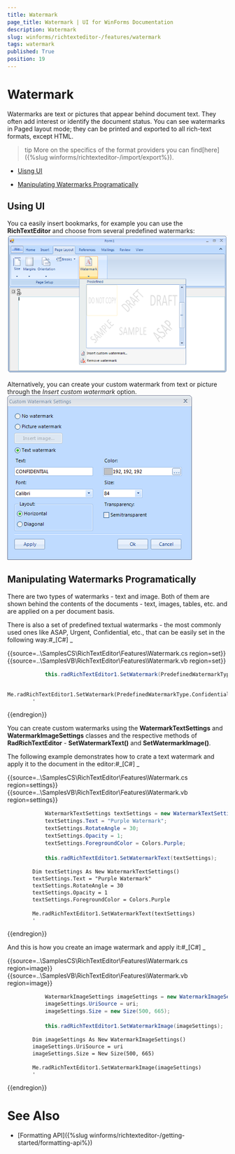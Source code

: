 ```yaml
---
title: Watermark
page_title: Watermark | UI for WinForms Documentation
description: Watermark
slug: winforms/richtexteditor-/features/watermark
tags: watermark
published: True
position: 19
---
```


# Watermark



Watermarks are text or pictures that appear behind document text. They often add interest or identify the document status. You can see watermarks
        in Paged layout mode; they can be printed and exported to all rich-text formats, except HTML.
      

>tip More on the specifics of the format providers you can find[here]({%slug winforms/richtexteditor-/import/export%}).
>


* [Uisng UI](#using-ui)

* [Manipulating Watermarks Programatically](#manipulating-watermarks-programatically)

## Using UI

You ca easily insert bookmarks, for example you can use the __RichTextEditor__ and choose from several predefined watermarks:
      ![richtexteditor-features-watermark 001](images/richtexteditor-features-watermark001.png)

Alternatively, you can create your custom watermark from text or picture through the *Insert custom watermark* option.
        ![richtexteditor-features-watermark 002](images/richtexteditor-features-watermark002.png)

## Manipulating Watermarks Programatically

There are two types of watermarks - text and image. Both of them are shown behind the contents of the documents - text, images, tables, etc. and 
        are applied on a per document basis.

There is also a set of predefined textual watermarks - the most commonly used ones like ASAP, Urgent, Confidential, etc., that can be easily set
        in the following way:#_[C#] _

	



{{source=..\SamplesCS\RichTextEditor\Features\Watermark.cs region=set}} 
{{source=..\SamplesVB\RichTextEditor\Features\Watermark.vb region=set}} 

````C#
            this.radRichTextEditor1.SetWatermark(PredefinedWatermarkType.Confidential);
````
````VB.NET
        Me.radRichTextEditor1.SetWatermark(PredefinedWatermarkType.Confidential)
        '
````

{{endregion}} 




You can create custom watermarks using the __WatermarkTextSettings__ and __WatermarkImageSettings__
          classes and the respective methods of __RadRichTextEditor__ - __SetWatermarkText()__ and
          __SetWatermarkImage()__.
        

The following example demonstrates how to crate a text watermark and apply it to the document in the editor:#_[C#] _

	



{{source=..\SamplesCS\RichTextEditor\Features\Watermark.cs region=settings}} 
{{source=..\SamplesVB\RichTextEditor\Features\Watermark.vb region=settings}} 

````C#
            WatermarkTextSettings textSettings = new WatermarkTextSettings();
            textSettings.Text = "Purple Watermark";
            textSettings.RotateAngle = 30;
            textSettings.Opacity = 1;
            textSettings.ForegroundColor = Colors.Purple;

            this.radRichTextEditor1.SetWatermarkText(textSettings);
````
````VB.NET
        Dim textSettings As New WatermarkTextSettings()
        textSettings.Text = "Purple Watermark"
        textSettings.RotateAngle = 30
        textSettings.Opacity = 1
        textSettings.ForegroundColor = Colors.Purple

        Me.radRichTextEditor1.SetWatermarkText(textSettings)
        '
````

{{endregion}} 




And this is how you create an image watermark and apply it:#_[C#] _

	



{{source=..\SamplesCS\RichTextEditor\Features\Watermark.cs region=image}} 
{{source=..\SamplesVB\RichTextEditor\Features\Watermark.vb region=image}} 

````C#
            WatermarkImageSettings imageSettings = new WatermarkImageSettings();
            imageSettings.UriSource = uri;
            imageSettings.Size = new Size(500, 665);

            this.radRichTextEditor1.SetWatermarkImage(imageSettings);
````
````VB.NET
        Dim imageSettings As New WatermarkImageSettings()
        imageSettings.UriSource = uri
        imageSettings.Size = New Size(500, 665)

        Me.radRichTextEditor1.SetWatermarkImage(imageSettings)
        '
````

{{endregion}} 




# See Also

 * [Formatting API]({%slug winforms/richtexteditor-/getting-started/formatting-api%})
